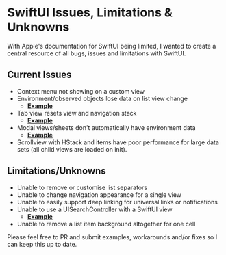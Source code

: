 # SwiftUI Issues, Limitations & Unknowns
With Apple's documentation for SwiftUI being limited, I wanted to create a central resource of all bugs, issues and limitations with SwiftUI.

## Current Issues
- Context menu not showing on a custom view
- Environment/observed objects lose data on list view change
  - **[Example](https://github.com/mecid/swiftui-bug)**
- Tab view resets view and navigation stack
  - **[Example](https://github.com/pedrommcarrasco/swiftui-tabviewResetsViewsAndNavigationStack)**
- Modal views/sheets don't automatically have environment data
  - **[Example](https://forums.developer.apple.com/thread/117651)**
- Scrollview with HStack and items have poor performance for large data sets (all child views are loaded on init).

## Limitations/Unknowns
- Unable to remove or customise list separators
- Unable to change navigation appearance for a single view
- Unable to easily support deep linking for universal links or notifications
- Unable to use a UISearchController with a SwiftUI view
  - **[Example](https://stackoverflow.com/questions/58511758/swiftui-uisearchcontroller-searchresultscontroller-navigation-stack-issue)**
- Unable to remove a list item background altogether for one cell

Please feel free to PR and submit examples, workarounds and/or fixes so I can keep this up to date.
